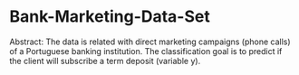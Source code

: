 # Bank-Marketing-Data-Set
Abstract: The data is related with direct marketing campaigns (phone calls) of a Portuguese banking institution. The classification goal is to predict if the client will subscribe a term deposit (variable y).
